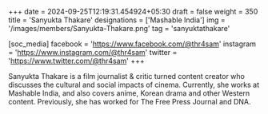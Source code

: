 +++
date = 2024-09-25T12:19:31.454924+05:30
draft = false
weight = 350
title = 'Sanyukta Thakare'
designations = ['Mashable India']
img = '/images/members/Sanyukta-Thakare.png'
tag = 'sanyuktathakare'

[soc_media]
facebook = 'https://www.facebook.com/@thr4sam'
instagram = 'https://www.instagram.com/@thr4sam'
twitter = 'https://www.twitter.com/@thr4sam'
+++

Sanyukta Thakare is a film journalist & critic turned content creator who discusses the cultural and social impacts of cinema. Currently, she works at Mashable India, and also covers anime, Korean drama and other Western content. Previously, she has worked for The Free Press Journal and DNA.
